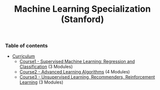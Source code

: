 
<h1 align="center">
  Machine Learning Specialization (Stanford)
</h1>
<br/>

### Table of contents
- [Curriculum](https://github.com/jmcheon/machine_learning_specialization/wiki)
  - [Course1 - Supervised Machine Learning: Regression and Classification](https://github.com/jmcheon/machine_learning_specialization/wiki/Course1-%E2%80%90-Supervised-Machine-Learning:-Regression-and-Classification) (3 Modules)
  - [Course2 - Advanced Learning Algorithms](https://github.com/jmcheon/machine_learning_specialization/wiki/Course2-%E2%80%90-Advanced-Learning-Algorithms) (4 Modules)
  - [Course3 - Unsupervised Learning, Recommenders, Reinforcement Learning](https://github.com/jmcheon/machine_learning_specialization/wiki/Course3-%E2%80%90-Unsupervised-Learning,-Recommenders,-Reinforcement-Learning) (3 Modules)
